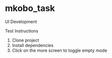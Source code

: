 # mkobo_task

UI Development

Test Instructions
1. Clone project
2. Install dependencies
3. Click on the more screen to toggle empty mode
